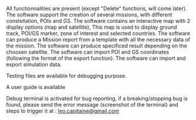 All functionnalities are present (except "Delete" functions, will come later).
The software support the creation of several missions, with different constellation, POIs and GS.
The software contains an interactive map with 2 display options (map and satellite), This map is used to display ground track, POI/GS marker, zone of interest and selected countries.
The software can produce a Mission report from a template with all the necessary data of the mission.
The software can produce specificed result depending on the choosen satellite.
The software can import POI and GS coordinates (following the format of the export function).
The software can import and export simulation data.

Testing files are available for debugging purpose.

A user guide is available

Debug terminal is activated for bug reporting, if a breaking/stopping bug is found, please send the error message (screenshot of the terminal) and steps to trigger it at : leo.capitaine@gmail.com
